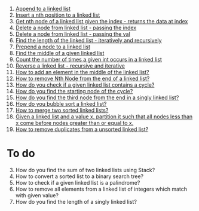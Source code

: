 1. [Append to a linked list](https://github.com/RakshithNM/linkedlistgo/blob/main/insertLinkedList.go)
2. [Insert a nth position to a linked list](https://github.com/RakshithNM/linkedlistgo/blob/main/insertAtNthPositionLinkedList.go)
3. [Get nth node of a linked list given the index - returns the data at index](https://github.com/RakshithNM/linkedlistgo/blob/main/getNthNodeLinkedList.go)
4. [Delete a node from linked list - passing the index](https://github.com/RakshithNM/linkedlistgo/blob/main/deleteWithIndexLinkedList.go)
5. [Delete a node from linked list - passing the val](https://github.com/RakshithNM/linkedlistgo/blob/main/deleteWithValueLinkedList.go)
6. [Find the length of the linked list - iteratively and recursively](https://github.com/RakshithNM/linkedlistgo/blob/main/lengthLinkedList.go)
7. [Prepend a node to a linked list](https://github.com/RakshithNM/linkedlistgo/blob/main/prependLinkedList.go)
8. [Find the middle of a given linked list](https://github.com/RakshithNM/linkedlistgo/blob/main/getMiddleLinkedList.go)
9. [Count the number of times a given int occurs in a linked list](https://github.com/RakshithNM/linkedlistgo/blob/main/countOccurenceLinkedList.go)
10. [Reverse a linked list - recursive and iterative](https://github.com/RakshithNM/linkedlistgo/blob/main/reverseLinkedListIandR.go)
11. [How to add an element in the middle of the linked list?](https://github.com/RakshithNM/linkedlistgo/blob/main/addNodeToMiddleLinkedlist.go)
12. [How to remove Nth Node from the end of a linked list?](https://github.com/RakshithNM/linkedlistgo/blob/main/deleteLastNodeLinkedlist.go)
13. [How do you check if a given linked list contains a cycle?](https://github.com/RakshithNM/linkedlistgo/blob/main/checkIfCyclicLinkedlist.go)
14. [How do you find the starting node of the cycle?](https://github.com/RakshithNM/linkedlistgo/blob/main/startingNodeOfaCycleLinkedlist.go)
15. [How do you find the third node from the end in a singly linked list?](https://github.com/RakshithNM/linkedlistgo/blob/main/thirdNodeFromEndLinkedlist.go)
16. [How do you bubble sort a linked list?](https://github.com/RakshithNM/linkedlistgo/blob/main/bubblesortLinkedList.go)
17. [How to merge two sorted linked lists?](https://github.com/RakshithNM/linkedlistgo/blob/main/mergeSortedLinkedList.go)
18. [Given a linked list and a value x, partition it such that all nodes less than x come before nodes greater than or equal to x.](https://github.com/RakshithNM/linkedlistgo/blob/main/arrangementLinkedList.go)
19. [How to remove duplicates from a unsorted linked list?](https://github.com/RakshithNM/linkedlistgo/blob/main/removeDuplicatesUnsortedLinkedList.go)

# To do
3. How do you find the sum of two linked lists using Stack?
7. How to convert a sorted list to a binary search tree?
11. How to check if a given linked list is a palindrome?
12. How to remove all elements from a linked list of integers which match with given value?
14. How do you find the length of a singly linked list?
